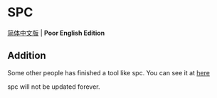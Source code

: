 # SPC

[简体中文版](./README-zh.md) | **Poor English Edition**

## Addition

Some other people has finished a tool like spc. You can see it at [here](https://github.com/icrdr/Resource-Pack-Converter)

spc will not be updated forever. 
